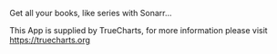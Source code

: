 Get all your books, like series with Sonarr...

This App is supplied by TrueCharts, for more information please visit https://truecharts.org

